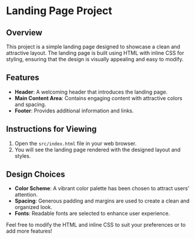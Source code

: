 # Landing Page Project

## Overview
This project is a simple landing page designed to showcase a clean and attractive layout. The landing page is built using HTML with inline CSS for styling, ensuring that the design is visually appealing and easy to modify.

## Features
- **Header**: A welcoming header that introduces the landing page.
- **Main Content Area**: Contains engaging content with attractive colors and spacing.
- **Footer**: Provides additional information and links.

## Instructions for Viewing
1. Open the `src/index.html` file in your web browser.
2. You will see the landing page rendered with the designed layout and styles.

## Design Choices
- **Color Scheme**: A vibrant color palette has been chosen to attract users' attention.
- **Spacing**: Generous padding and margins are used to create a clean and organized look.
- **Fonts**: Readable fonts are selected to enhance user experience.

Feel free to modify the HTML and inline CSS to suit your preferences or to add more features!